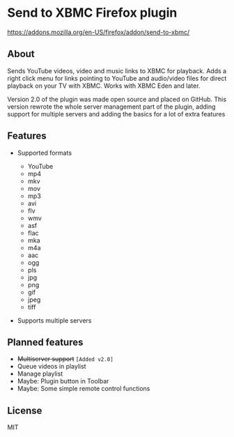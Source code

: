 # Send to XBMC Firefox plugin
https://addons.mozilla.org/en-US/firefox/addon/send-to-xbmc/

## About
Sends YouTube videos, video and music links to XBMC for playback. Adds a right click menu for links pointing to YouTube and audio/video files for direct playback on your TV with XBMC.
Works with XBMC Eden and later.

Version 2.0 of the plugin was made open source and placed on GitHub.
This version rewrote the whole server management part of the plugin, adding support for multiple servers and adding the basics for a lot of extra features

## Features

- Supported formats 

  * YouTube
  * mp4
  * mkv
  * mov
  * mp3
  * avi
  * flv
  * wmv
  * asf
  * flac
  * mka
  * m4a
  * aac
  * ogg
  * pls
  * jpg
  * png
  * gif
  * jpeg
  * tiff

- Supports multiple servers

## Planned features
* ~~Multiserver support~~ `[Added v2.0]`
* Queue videos in playlist
* Manage playlist
* Maybe: Plugin button in Toolbar
* Maybe: Some simple remote control functions

## License

MIT

